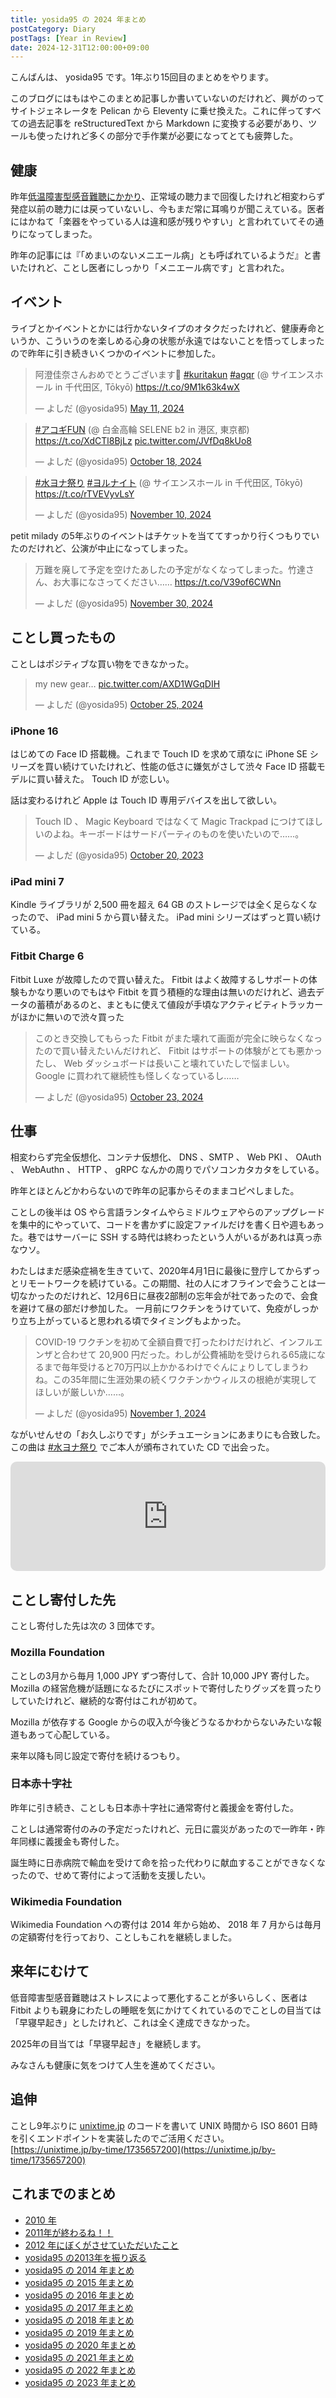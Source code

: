 ```yaml
---
title: yosida95 の 2024 年まとめ
postCategory: Diary
postTags: [Year in Review]
date: 2024-12-31T12:00:00+09:00
---
```


こんばんは、 yosida95 です。1年ぶり15回目のまとめをやります。

このブログにはもはやこのまとめ記事しか書いていないのだけれど、興がのってサイトジェネレータを Pelican から Eleventy に乗せ換えた。これに伴ってすべての過去記事を reStructuredText から Markdown に変換する必要があり、ツールも使ったけれど多くの部分で手作業が必要になってとても疲弊した。

## 健康

昨年[低温障害型感音難聴にかかり](/2023/12/31/year-in-review.html)、正常域の聴力まで回復したけれど相変わらず発症以前の聴力には戻っていないし、今もまだ常に耳鳴りが聞こえている。医者にはかねて「楽器をやっている人は違和感が残りやすい」と言われていてその通りになってしまった。

昨年の記事には『「めまいのないメニエール病」とも呼ばれているようだ』と書いたけれど、ことし医者にしっかり「メニエール病です」と言われた。

## イベント

ライブとかイベントとかには行かないタイプのオタクだったけれど、健康寿命というか、こういうのを楽しめる心身の状態が永遠ではないことを悟ってしまったので昨年に引き続きいくつかのイベントに参加した。

<blockquote class="twitter-tweet"><p lang="ja" dir="ltr">阿澄佳奈さんおめでとうございます🎂 <a href="https://twitter.com/hashtag/kuritakun?src=hash&amp;ref_src=twsrc%5Etfw">#kuritakun</a> <a href="https://twitter.com/hashtag/agqr?src=hash&amp;ref_src=twsrc%5Etfw">#agqr</a> (@ サイエンスホール in 千代田区, Tōkyō) <a href="https://t.co/9M1k63k4wX">https://t.co/9M1k63k4wX</a></p>&mdash; よしだ (@yosida95) <a href="https://twitter.com/yosida95/status/1789182940385263952?ref_src=twsrc%5Etfw">May 11, 2024</a></blockquote>
<blockquote class="twitter-tweet"><p lang="ja" dir="ltr"><a href="https://twitter.com/hashtag/%E3%82%A2%E3%82%B3%E3%82%AEFUN?src=hash&amp;ref_src=twsrc%5Etfw">#アコギFUN</a> (@ 白金高輪 SELENE b2 in 港区, 東京都) <a href="https://t.co/XdCTl8BjLz">https://t.co/XdCTl8BjLz</a> <a href="https://t.co/JVfDq8kUo8">pic.twitter.com/JVfDq8kUo8</a></p>&mdash; よしだ (@yosida95) <a href="https://twitter.com/yosida95/status/1847249163014320232?ref_src=twsrc%5Etfw">October 18, 2024</a></blockquote>
<blockquote class="twitter-tweet"><p lang="ja" dir="ltr"><a href="https://twitter.com/hashtag/%E6%B0%B4%E3%83%A8%E3%83%8A%E7%A5%AD%E3%82%8A?src=hash&amp;ref_src=twsrc%5Etfw">#水ヨナ祭り</a> <a href="https://twitter.com/hashtag/%E3%83%A8%E3%83%AB%E3%83%8A%E3%82%A4%E3%83%88?src=hash&amp;ref_src=twsrc%5Etfw">#ヨルナイト</a> (@ サイエンスホール in 千代田区, Tōkyō) <a href="https://t.co/rTVEVyvLsY">https://t.co/rTVEVyvLsY</a></p>&mdash; よしだ (@yosida95) <a href="https://twitter.com/yosida95/status/1855431504345944305?ref_src=twsrc%5Etfw">November 10, 2024</a></blockquote>

petit milady の5年ぶりのイベントはチケットを当ててすっかり行くつもりでいたのだけれど、公演が中止になってしまった。

<blockquote class="twitter-tweet"><p lang="ja" dir="ltr">万難を廃して予定を空けたあしたの予定がなくなってしまった。竹達さん、お大事になさってください…… <a href="https://t.co/V39of6CWNn">https://t.co/V39of6CWNn</a></p>&mdash; よしだ (@yosida95) <a href="https://twitter.com/yosida95/status/1862794281767125375?ref_src=twsrc%5Etfw">November 30, 2024</a></blockquote>

## ことし買ったもの

ことしはポジティブな買い物をできなかった。

<blockquote class="twitter-tweet"><p lang="en" dir="ltr">my new gear… <a href="https://t.co/AXD1WGqDIH">pic.twitter.com/AXD1WGqDIH</a></p>&mdash; よしだ (@yosida95) <a href="https://twitter.com/yosida95/status/1849732628527583575?ref_src=twsrc%5Etfw">October 25, 2024</a></blockquote>

### iPhone 16

はじめての Face ID 搭載機。これまで Touch ID を求めて頑なに iPhone SE シリーズを買い続けていたけれど、性能の低さに嫌気がさして渋々 Face ID 搭載モデルに買い替えた。 Touch ID が恋しい。

話は変わるけれど Apple は Touch ID 専用デバイスを出して欲しい。

<blockquote class="twitter-tweet"><p lang="ja" dir="ltr">Touch ID 、 Magic Keyboard ではなくて Magic Trackpad につけてほしいのよね。キーボードはサードパーティのものを使いたいので……。</p>&mdash; よしだ (@yosida95) <a href="https://twitter.com/yosida95/status/1715252183523000686?ref_src=twsrc%5Etfw">October 20, 2023</a></blockquote>

### iPad mini 7

Kindle ライブラリが 2,500 冊を超え 64 GB のストレージでは全く足らなくなったので、 iPad mini 5 から買い替えた。 iPad mini シリーズはずっと買い続けている。

### Fitbit Charge 6

Fitbit Luxe が故障したので買い替えた。 Fitbit はよく故障するしサポートの体験もかなり悪いのでもはや Fitbit を買う積極的な理由は無いのだけれど、過去データの蓄積があるのと、まともに使えて値段が手頃なアクティビティトラッカーがほかに無いので渋々買った

<blockquote class="twitter-tweet"><p lang="ja" dir="ltr">このとき交換してもらった Fitbit がまた壊れて画面が完全に映らなくなったので買い替えたいんだけれど、 Fitbit はサポートの体験がとても悪かったし、 Web ダッシュボードは長いこと壊れていたしで悩ましい。 Google に買われて継続性も怪しくなっているし……</p>&mdash; よしだ (@yosida95) <a href="https://twitter.com/yosida95/status/1848962215048773897?ref_src=twsrc%5Etfw">October 23, 2024</a></blockquote>

## 仕事

相変わらず完全仮想化、コンテナ仮想化、 DNS 、SMTP 、 Web PKI 、 OAuth 、 WebAuthn 、 HTTP 、 gRPC なんかの周りでパソコンカタカタをしている。

昨年とほとんどかわらないので昨年の記事からそのままコピペしました。

ことしの後半は OS やら言語ランタイムやらミドルウェアやらのアップグレードを集中的にやっていて、コードを書かずに設定ファイルだけを書く日や週もあった。巷ではサーバーに SSH する時代は終わったという人がいるがあれは真っ赤なウソ。

わたしはまだ感染症禍を生きていて、2020年4月1日に最後に登庁してからずっとリモートワークを続けている。この期間、社の人にオフラインで会うことは一切なかったのだけれど、12月6日に昼夜2部制の忘年会が社であったので、会食を避けて昼の部だけ参加した。
一月前にワクチンをうけていて、免疫がしっかり立ち上がっていると思われる頃でタイミングもよかった。

<blockquote class="twitter-tweet"><p lang="ja" dir="ltr">COVID-19 ワクチンを初めて全額自費で打ったわけだけれど、インフルエンザと合わせて 20,900 円だった。わしが公費補助を受けられる65歳になるまで毎年受けると70万円以上かかるわけでぐんにょりしてしまうわね。この35年間に生涯効果の続くワクチンかウィルスの根絶が実現してほしいが厳しいか……。</p>&mdash; よしだ (@yosida95) <a href="https://twitter.com/yosida95/status/1852299157031334150?ref_src=twsrc%5Etfw">November 1, 2024</a></blockquote>

ながいせんせの「お久しぶりです」がシチュエーションにあまりにも合致した。この曲は [#水ヨナ祭り](https://www.joqr.co.jp/ag/article/136847/) でご本人が頒布されていた CD で出会った。

<iframe allow="autoplay *; encrypted-media *; fullscreen *; clipboard-write" frameborder="0" height="175" style="width:100%;max-width:660px;overflow:hidden;border-radius:10px;" sandbox="allow-forms allow-popups allow-same-origin allow-scripts allow-storage-access-by-user-activation allow-top-navigation-by-user-activation" src="https://embed.music.apple.com/jp/album/%E3%81%8A%E4%B9%85%E3%81%97%E3%81%B6%E3%82%8A%E3%81%A7%E3%81%99/1778689669?i=1778689970"></iframe>

## ことし寄付した先

ことし寄付した先は次の 3 団体です。

### Mozilla Foundation

ことしの3月から毎月 1,000 JPY ずつ寄付して、合計 10,000 JPY 寄付した。 Mozilla の経営危機が話題になるたびにスポットで寄付したりグッズを買ったりしていたけれど、継続的な寄付はこれが初めて。

Mozilla が依存する Google からの収入が今後どうなるかわからないみたいな報道もあって心配している。

来年以降も同じ設定で寄付を続けるつもり。

### 日本赤十字社

昨年に引き続き、ことしも日本赤十字社に通常寄付と義援金を寄付した。

ことしは通常寄付のみの予定だったけれど、元日に震災があったので一昨年・昨年同様に義援金も寄付した。

誕生時に日赤病院で輸血を受けて命を拾った代わりに献血することができなくなったので、せめて寄付によって活動を支援したい。

### Wikimedia Foundation

Wikimedia Foundation への寄付は 2014 年から始め、 2018 年 7 月からは毎月の定額寄付を行っており、ことしもこれを継続しました。

## 来年にむけて

低音障害型感音難聴はストレスによって悪化することが多いらしく、医者は Fitbit よりも親身にわたしの睡眠を気にかけてくれているのでことしの目当ては「早寝早起き」としたけれど、これは全く達成できなかった。

2025年の目当ては「早寝早起き」を継続します。

みなさんも健康に気をつけて人生を進めてください。

## 追伸

ことし9年ぶりに [unixtime.jp](https://unixtime.jp/) のコードを書いて UNIX 時間から ISO 8601 日時を引くエンドポイントを実装したのでご活用ください。<br />
[https://unixtime.jp/by-time/1735657200](https://unixtime.jp/by-time/1735657200)

## これまでのまとめ

- [2010 年](/2010/12/31/115758.html)
- [2011年が終わるね！！](/2011/12/31/235927.html)
- [2012 年にぼくがさせていただいたこと](/2013/01/01/005050.html)
- [yosida95 の2013年を振り返る](/2013/12/31/111207.html)
- [yosida95 の 2014 年まとめ](/2014/12/29/130000.html)
- [yosida95 の 2015 年まとめ](/2015/12/31/yearly_report.html)
- [yosida95 の 2016 年まとめ](/2016/12/31/yearly_report.html)
- [yosida95 の 2017 年まとめ](/2017/12/31/greetings.html)
- [yosida95 の 2018 年まとめ](/2018/12/31/year-in-review.html)
- [yosida95 の 2019 年まとめ](/2019/12/31/year-in-review.html)
- [yosida95 の 2020 年まとめ](/2020/12/31/year-in-review.html)
- [yosida95 の 2021 年まとめ](/2021/12/31/year-in-review.html)
- [yosida95 の 2022 年まとめ](/2022/12/31/year-in-review.html)
- [yosida95 の 2023 年まとめ](/2023/12/31/year-in-review.html)
